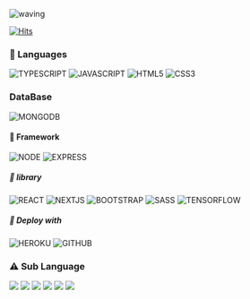 ![waving](https://capsule-render.vercel.app/api?type=waving&height=200&text=Nagle&fontAlign=80&fontAlignY=40&color=gradient)

[![Hits](https://hits.seeyoufarm.com/api/count/incr/badge.svg?url=https%3A%2F%2Fgithub.com%2FHyeokjaeLee%2Fknu-lms-scheduler&count_bg=%23000000&title_bg=%23675F54&icon=github.svg&icon_color=%23E7E7E7&title=Visitors&edge_flat=true)](https://hits.seeyoufarm.com)
### :briefcase: Languages
![TYPESCRIPT](https://img.shields.io/badge/Typescript-%E2%98%85%E2%98%85%E2%98%85%E2%98%86%E2%98%86-3178c6?style=flat-square&logo=typescript&logoColor=white) ![JAVASCRIPT](https://img.shields.io/badge/Javascript-%E2%98%85%E2%98%85%E2%98%85%E2%98%86%E2%98%86-F7DF1E?style=flat-square&logo=Javascript&logoColor=white) ![HTML5](https://img.shields.io/badge/HTML5-%E2%98%85%E2%98%85%E2%98%86%E2%98%86%E2%98%86-E34F26?style=flat-square&logo=HTML5&logoColor=white) ![CSS3](https://img.shields.io/badge/CSS3-%E2%98%85%E2%98%85%E2%98%86%E2%98%86%E2%98%86-1572B6?style=flat-square&logo=CSS3&logoColor=white)

### DataBase
![MONGODB](https://img.shields.io/badge/MongoDB-47A248?style=flat-square&logo=MongoDB&logoColor=white)

#### :construction: Framework
![NODE](https://img.shields.io/badge/Node.js-339933?style=flat-square&logo=node.js&logoColor=white) ![EXPRESS](https://img.shields.io/badge/Express-000000?style=flat-square&logo=Express&logoColor=white)

##### :notebook_with_decorative_cover: library
![REACT](https://img.shields.io/badge/React-61DAFB?style=flat-square&logo=react&logoColor=black) ![NEXTJS](https://img.shields.io/badge/Next.js-000000?style=flat-square&logo=Next.js&logoColor=white) ![BOOTSTRAP](https://img.shields.io/badge/Bootstrap-7952B3?style=flat-square&logo=Bootstrap&logoColor=white) ![SASS](https://img.shields.io/badge/Sass-CC6699?style=flat-square&logo=Sass&logoColor=white) ![TENSORFLOW](https://img.shields.io/badge/Tensorflow.js-FF6F00?style=flat-square&logo=Tensorflow&logoColor=white)

##### :minidisc: Deploy with
![HEROKU](https://img.shields.io/badge/Heroku-430098?style=flat-square&logo=Heroku&logoColor=white)
![GITHUB](https://img.shields.io/badge/Github-000000?style=flat-square&logo=Github&logoColor=white)



### :warning: Sub Language
![](https://img.shields.io/badge/Markdown-000000?style=flat-square&logo=Markdown&logoColor=white) ![](https://img.shields.io/badge/Java-red?style=flat-square&logo=Java&logoColor=white) ![](https://img.shields.io/badge/Python-3776AB?style=flat-square&logo=Python&logoColor=white) ![](https://img.shields.io/badge/MariaDB-003545?style=flat-square&logo=MariaDB&logoColor=white) ![](https://img.shields.io/badge/MySQL-4479A1?style=flat-square&logo=MySQL&logoColor=white) ![](https://img.shields.io/badge/AutoHotKey-334455?style=flat-square&logo=AutoHotKey&logoColor=white)
